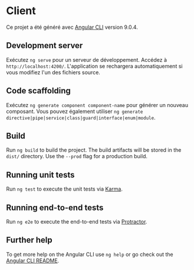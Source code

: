 # Client

Ce projet a été généré avec [Angular CLI](https://github.com/angular/angular-cli) version 9.0.4.

## Development server

Exécutez `ng serve` pour un serveur de développement. Accédez à `http://localhost:4200/`. L'application se rechargera automatiquement si vous modifiez l'un des fichiers source.

## Code scaffolding

Exécutez `ng generate component component-name` pour générer un nouveau composant. Vous pouvez également utiliser `ng generate directive|pipe|service|class|guard|interface|enum|module`.

## Build

Run `ng build` to build the project. The build artifacts will be stored in the `dist/` directory. Use the `--prod` flag for a production build.

## Running unit tests

Run `ng test` to execute the unit tests via [Karma](https://karma-runner.github.io).

## Running end-to-end tests

Run `ng e2e` to execute the end-to-end tests via [Protractor](http://www.protractortest.org/).

## Further help

To get more help on the Angular CLI use `ng help` or go check out the [Angular CLI README](https://github.com/angular/angular-cli/blob/master/README.md).
